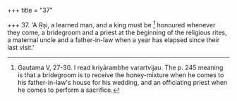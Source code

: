 +++
title = "37"

+++
37. 'A Ṛṣi, a learned man, and a king must be [^24]  honoured whenever they come, a bridegroom and a priest at the beginning of the religious rites, a maternal uncle and a father-in-law when a year has elapsed since their last visit.'


[^24]:  Gautama V, 27-30. I read kriyārambhe varartvijau. The p. 245 meaning is that a bridegroom is to receive the honey-mixture when he comes to his father-in-law's house for his wedding, and an officiating priest when he comes to perform a sacrifice.
